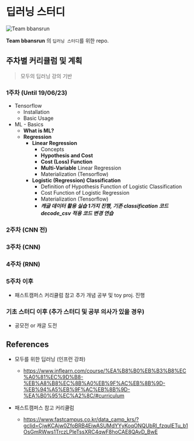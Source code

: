 # 딥러닝 스터디
![Team bbansrun](https://avatars2.githubusercontent.com/u/51874554?s=400&u=cfbb7643461f334e065f50576cd180e3d7638266&v=4)

**Team bbansrun** 의 `딥러닝 스터디`를 위한 repo.



## 주차별 커리큘럼 및 계획

> 모두의 딥러닝 강의 기반

### 1주차 (Until 19/06/23)

- Tensorflow
  - Installation
  - Basic Usage
- ML - Basics
  - **What is ML?**
  - **Regression**
    - **Linear Regression**
      - Concepts
      - **Hypothesis and Cost**
      - **Cost (Loss) Function**
      - **Multi-Variable** Linear Regression
      - Materialization (Tensorflow)
    - **Logistic (Regression) Classification**
      - Definition of Hypothesis Function of Logistic Classification
      - Cost Function of Logistic Regression
      - Materialization (Tensorflow)
      - ***캐글 데이터 활용 실습 1가지 진행, 기존 classification 코드 decode_csv 적용 코드 변경 연습***




### 2주차 (CNN 전)  
### 3주차 (CNN)  
### 4주차 (RNN)  
### 5주차 이후  

- 패스트캠퍼스 커리큘럼 참고 추가 개념 공부 및 toy proj. 진행  

### 기초 스터디 이후 (추가 스터디 및 공부 의사가 있을  경우)

- 공모전 or 캐글 도전  



## References

- 모두를 위한 딥러닝 (인프런 강좌)
  - https://www.inflearn.com/course/%EA%B8%B0%EB%B3%B8%EC%A0%81%EC%9D%B8-%EB%A8%B8%EC%8B%A0%EB%9F%AC%EB%8B%9D-%EB%94%A5%EB%9F%AC%EB%8B%9D-%EA%B0%95%EC%A2%8C/#curriculum

- 패스트캠퍼스 참고 커리큘럼
  - https://www.fastcampus.co.kr/data_camp_krs/?gclid=CjwKCAjw0ZfoBRB4EiwASUMdYYyKoqONQUbRl_fzquIETu_b1OsGmRWws1TrczLPleTssXRC4qwF8hoCAE8QAvD_BwE
